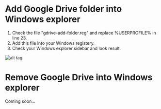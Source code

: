 # Add Google Drive folder into Windows explorer
1. Check the file "gdrive-add-folder.reg" and replace %USERPROFILE% in line 23.
2. Add this file into your Windows registery.
3. Check your Windows explorer sidebar and look result.

![alt tag](https://github.com/tristted/gdrive/issues/1#issue-777531699)

# Remove Google Drive into Windows explorer
Coming soon...
